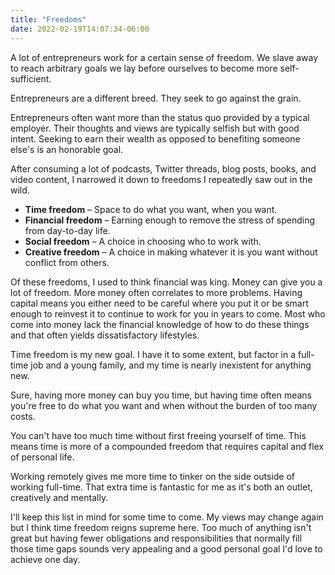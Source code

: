 ```yaml
---
title: "Freedoms"
date: 2022-02-19T14:07:34-06:00
---
```


A lot of entrepreneurs work for a certain sense of freedom. We slave away to reach arbitrary goals we lay before ourselves to become more self-sufficient.

Entrepreneurs are a different breed. They seek to go against the grain.

Entrepreneurs often want more than the status quo provided by a typical employer. Their thoughts and views are typically selfish but with good intent. Seeking to earn their wealth as opposed to benefiting someone else's is an honorable goal.

After consuming a lot of podcasts, Twitter threads, blog posts, books, and video content, I narrowed it down to freedoms I repeatedly saw out in the wild.

- **Time freedom** – Space to do what you want, when you want.
- **Financial freedom** – Earning enough to remove the stress of spending from day-to-day life.
- **Social freedom** – A choice in choosing who to work with.
- **Creative freedom** – A choice in making whatever it is you want without conflict from others.

Of these freedoms, I used to think financial was king. Money can give you a lot of freedom. More money often correlates to more problems. Having capital means you either need to be careful where you put it or be smart enough to reinvest it to continue to work for you in years to come. Most who come into money lack the financial knowledge of how to do these things and that often yields dissatisfactory lifestyles.

Time freedom is my new goal. I have it to some extent, but factor in a full-time job and a young family, and my time is nearly inexistent for anything new.

Sure, having more money can buy you time, but having time often means you're free to do what you want and when without the burden of too many costs.

You can't have too much time without first freeing yourself of time. This means time is more of a compounded freedom that requires capital and flex of personal life.

Working remotely gives me more time to tinker on the side outside of working full-time. That extra time is fantastic for me as it's both an outlet, creatively and mentally.

I'll keep this list in mind for some time to come. My views may change again but I think time freedom reigns supreme here. Too much of anything isn't great but having fewer obligations and responsibilities that normally fill those time gaps sounds very appealing and a good personal goal I'd love to achieve one day.
